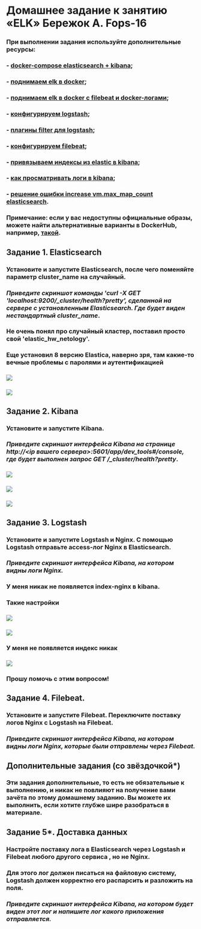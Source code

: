 # Домашнее задание к занятию «ELK» Бережок А. Fops-16

### При выполнении задания используйте дополнительные ресурсы:
### - [docker-compose elasticsearch + kibana](11-03/docker-compose.yaml);
### - [поднимаем elk в docker](https://www.elastic.co/guide/en/elasticsearch/reference/7.17/docker.html);
### - [поднимаем elk в docker с filebeat и docker-логами](https://www.sarulabs.com/post/5/2019-08-12/sending-docker-logs-to-elasticsearch-and-kibana-with-filebeat.html);
### - [конфигурируем logstash](https://www.elastic.co/guide/en/logstash/7.17/configuration.html);
### - [плагины filter для logstash](https://www.elastic.co/guide/en/logstash/current/filter-plugins.html);
### - [конфигурируем filebeat](https://www.elastic.co/guide/en/beats/libbeat/5.3/config-file-format.html);
### - [привязываем индексы из elastic в kibana](https://www.elastic.co/guide/en/kibana/7.17/index-patterns.html);
### - [как просматривать логи в kibana](https://www.elastic.co/guide/en/kibana/current/discover.html);
### - [решение ошибки increase vm.max_map_count elasticsearch](https://stackoverflow.com/questions/42889241/how-to-increase-vm-max-map-count).

### **Примечание**: если у вас недоступны официальные образы, можете найти альтернативные варианты в DockerHub, например, [такой](https://hub.docker.com/layers/bitnami/elasticsearch/7.17.13/images/sha256-8084adf6fa1cf24368337d7f62292081db721f4f05dcb01561a7c7e66806cc41?context=explore).

## Задание 1. Elasticsearch 

### Установите и запустите Elasticsearch, после чего поменяйте параметр cluster_name на случайный. 
### 
### *Приведите скриншот команды 'curl -X GET 'localhost:9200/_cluster/health?pretty', сделанной на сервере с установленным Elasticsearch. Где будет виден нестандартный cluster_name*.
### Не очень понял про случайный кластер, поставил просто свой 'elastic_hw_netology'. 
### Еще установил 8 версию Elastica, наверно зря, там какие-то вечные проблемы с паролями и аутентификацией
### ![](https://github.com/Berezhok/hw_ELK/blob/main/img/status.png)
### ![](https://github.com/Berezhok/hw_ELK/blob/main/img/claster.png)
### 
### 
### 
### 
## Задание 2. Kibana

### Установите и запустите Kibana.
### 
### *Приведите скриншот интерфейса Kibana на странице http://<ip вашего сервера>:5601/app/dev_tools#/console, где будет выполнен запрос GET /_cluster/health?pretty*.
### ![](https://github.com/Berezhok/hw_ELK/blob/main/img/kibanastatus.png)
### ![](https://github.com/Berezhok/hw_ELK/blob/main/img/kibana.png) 
### ![](https://github.com/Berezhok/hw_ELK/blob/main/img/get_response.png)
### 
### 
### 
## Задание 3. Logstash

### Установите и запустите Logstash и Nginx. С помощью Logstash отправьте access-лог Nginx в Elasticsearch. 
### 
### *Приведите скриншот интерфейса Kibana, на котором видны логи Nginx.*
### У меня никак не появляется index-nginx в kibana.
### Такие настройки
### ![](https://github.com/Berezhok/hw_ELK/blob/main/img/logstach_conf.png)
### ![](https://github.com/Berezhok/hw_ELK/blob/main/img/nginx_conf.png) 
### У меня не появляется индекс никак
### ![](https://github.com/Berezhok/hw_ELK/blob/main/img/kibana_index.png) 
### Прошу помочь с этим вопросом!
###  
## Задание 4. Filebeat. 
### 
### Установите и запустите Filebeat. Переключите поставку логов Nginx с Logstash на Filebeat. 
### 
### *Приведите скриншот интерфейса Kibana, на котором видны логи Nginx, которые были отправлены через Filebeat.*
### 
### 
## Дополнительные задания (со звёздочкой*)
### Эти задания дополнительные, то есть не обязательные к выполнению, и никак не повлияют на получение вами зачёта по этому домашнему заданию. Вы можете их выполнить, если хотите глубже шире разобраться в материале.
### 
## Задание 5*. Доставка данных 
### 
### Настройте поставку лога в Elasticsearch через Logstash и Filebeat любого другого сервиса , но не Nginx. 
### Для этого лог должен писаться на файловую систему, Logstash должен корректно его распарсить и разложить на поля. 
### 
### *Приведите скриншот интерфейса Kibana, на котором будет виден этот лог и напишите лог какого приложения отправляется.*